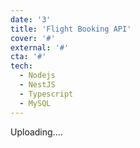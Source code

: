 ```yaml
---
date: '3'
title: 'Flight Booking API'
cover: '#'
external: '#'
cta: '#'
tech:
  - Nodejs
  - NestJS
  - Typescript
  - MySQL
---
```


Uploading....
